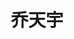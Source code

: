 ---
# Display name

title: 乔天宇
user_groups: ["Current Post-Doc"]



organizations:
- name: 2021- 

Interests:
- Digital Ecology Index;Computational Sociology

---
